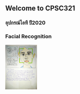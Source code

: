 ## Welcome to CPSC321

### อุปกรณ์ไอที ปี2020

### Facial  Recognition

<img src="https://github.com/warayutkhanka/CPSC321/blob/gh-pages/ITequipment.jpg" width="100" higth="150">
